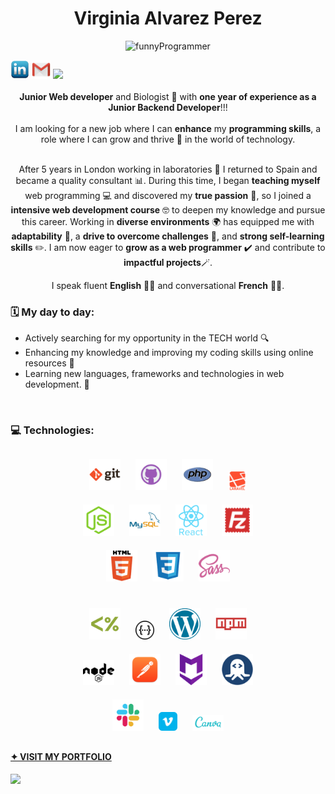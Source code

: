 <h1 align="center"> Virginia Alvarez Perez </h1> 


  <!-- <h2 align="center""> ** 🏜️ HI THERE!😎 **  </h2>-->
 
  <p align="center" >
    <img src="https://github.com/virchaca/virchaca/assets/139872250/d04701cd-2bb9-4752-8c8d-15f92d3fdb46" alt="funnyProgrammer" width="20%">
  </p> 

 <div>
   <a target="_blank" href="https://www.linkedin.com/in/virginia-alvarezperez/" rel="nofollow"><img src="./images/linkedin.png" alt="LinkedIn"  style="width: 30px" style="margin-right: 40px"></a> 
   <a target="_blank" href="mailto:virginia.alvarez82@gmail.com"><img src="./images/gmailR.png" alt="Gmail" style="width: 30px;"></a>
   <a target="_blank" href="https://virchaca.github.io/portfolio/"> <img style="width: 100px" src="https://github.com/user-attachments/assets/542da6b0-1897-4873-bab1-40cf8b45984c"></a>    
 </div>
 <br>

 

<!-- <a target="_blank" href="https://virchaca.github.io/portfolio/" style="color: green; text-decoration: none;">VISIT MY PORTFOLIO </a><span>✨</span>
<img src="./images/portfolio.png" alt="" style="width: 30px;">-->


<!-- 
<div> 
<h2 align="center">
  ** 🏜️ HI THERE!😎 ** </h2> <span >
  <img src="https://github.com/virchaca/virchaca/assets/139872250/d04701cd-2bb9-4752-8c8d-15f92d3fdb46" alt="funnyProgrammer" width="50%">
</span>
</div> -->
 

<div align="center">
<strong>Junior Web developer</strong> and Biologist 🍃  with <strong>one year of experience as a Junior Backend Developer</strong>!!! 
</div>
<br>
<div align="center">
I am looking for a new job where I can <strong>enhance</strong> my <strong>programming skills</strong>, a role where I can grow and thrive 🚀 in the world of technology. 
</div>
<br>

<p align="center" padding-inline="40px">
After 5 years in London working in laboratories 🧪 I returned to Spain and became a quality consultant 📊. During this time, I began <strong>teaching myself</strong> web programming 💻 and discovered my <strong>true passion</strong> 💚, so I joined a <strong> intensive web development course</strong> 🤓 to deepen my knowledge and pursue this career. 
Working in <strong>diverse environments</strong> 🌍 has equipped me with <strong>adaptability</strong> 🔄, a <strong>drive to overcome challenges</strong> 🚀, and <strong>strong self-learning skills</strong> ✏️.
I am now eager to <strong>grow as a web programmer</strong> ✔️ and contribute to <strong>impactful projects</strong>🪄.</p> 

<p align="center">
I speak fluent <strong>English</strong> 💂‍♀️  and conversational <strong>French</strong> 🧀🗼.
</p>


<h3>🗓️ My day to day: </h3>

- Actively searching for my opportunity in the TECH world 🔍 
- Enhancing my knowledge and improving my coding skills using online resources  🧠 
- Learning new languages, frameworks and technologies in web development. 🦾
 
<br>

<h3>💻 Technologies:</h3>

<div align="center" style="padding-inline: 80px; margin: 20px"> 
  <img src="./images/git.png" alt="" style="width: 50px; padding: 10px">
  <img src="./images/github.png" alt="" style="width: 50px; padding: 10px">
  <img src="./images/php.png" alt="" style="width: 50px; padding: 10px">
  <img src="./images/laravel.png" alt="" style="width: 30px; padding: 10px">
  <img src="./images/js2.png" alt="" style="width: 50px; padding: 10px">
  <img src="./images/mysql.png" alt="" style="width: 50px; padding: 10px">
  <img src="./images/react_original_wordmark_logo_icon_146375.png" alt="" style="width: 50px; padding: 10px">
  <img src="./images/filezilla.png" alt="" style="width: 50px; padding: 10px">
  <img src="./images/html.png" alt="" style="width: 50px; padding: 10px">
  <img src="./images/css.png" alt="" style="width: 50px; padding: 10px">
  <img src="./images/sass.png" alt="" style="width: 50px; padding: 10px">
</div>

<div align="center" style="padding-inline: 80px; margin: 20px"> 
  <img src="./images/ejs.png" alt="" style="width: 50px; padding: 10px">
  <img src="./images/swagger.png" alt="" style="width: 30px; padding: 10px">
  <img src="./images/wordpress.png" alt="" style="width: 50px; padding: 10px">
  <img src="./images/npm.png" alt="" style="width: 50px; padding: 10px">
  <img src="./images/node.png" alt="" style="width: 50px; padding: 10px">
  <img src="./images/postman.png" alt="" style="width: 50px; padding: 10px">
  <img src="./images/markdown.png" alt="" style="width: 50px; padding: 10px">
  <img src="./images/rapidapi.png" alt="" style="width: 50px; padding: 10px">
  <img src="./images/slack.png" alt="" style="width: 50px; padding: 10px">
  <img src="./images/vimeo.png" alt="" style="width: 30px; padding: 10px">
  <img src="./images/canva.png" alt="" style="width: 50px; padding: 10px"> 
</div>


  #### [✦ VISIT MY PORTFOLIO](https://virchaca.github.io/portfolio/) 



<!--<h3> 🌐 Contact me:</h3>
  
####  🌐 Contact me on: <a target="_blank" href="https://www.linkedin.com/in/virginia-alvarezperez/" rel="nofollow"><img src="./images/linkedin.png" alt="LinkedIn"  style="width: 30px;"></a> <span> or </span> <a target="_blank" href="mailto:virginia.alvarez82@gmail.com"><img src="./images/gmailR.png" alt="Gmail" style="width: 20px;"></a>
<a target="_blank" href="mailto:virginia.alvarez82@gmail.com" color="green" text-decoration="none"><img src="./images/gmailR.png" alt="Gmail" style="width: 20px;"> virginia.alvarez82@gmail.com</a>-->

[![](https://visitcount.itsvg.in/api?id=virchaca&label=Profile%20Views&color=3&icon=2&pretty=true)](https://visitcount.itsvg.in)



<!-- 
<p align="right">
  <img src="https://github.com/virchaca/virchaca/assets/139872250/d04701cd-2bb9-4752-8c8d-15f92d3fdb46" alt="funnyProgrammer">
</p> -->
